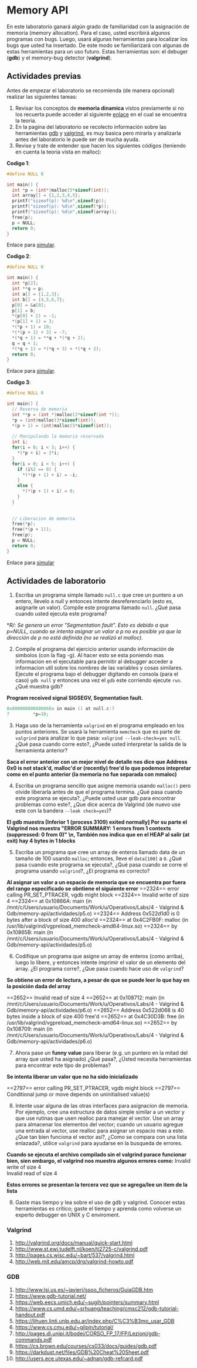 # Memory API # 

En este laboratorio ganará algún grado de familiaridad con la asignación de memoria (memory allocation). Para el caso, usted escribirá algunos programas con bugs. Luego, usará algunas herramientas para localizar los bugs que usted ha insertado. De este modo se familiarizará con algunas de estas herramientas para un uso futuro. Estas herramientas son: el debuger (**gdb**) y el memory-bug detector (**valgrind**).

## Actividades previas ##
Antes de empezar el laboratorio se recomienda (de manera opcional) realizar las siguientes tareas:
1. Revisar los conceptos de **memoria dinamica** vistos previamente si no los recuerta puede acceder al siguiente [enlace](https://github.com/dannymrock/UdeA-SO-Lab/blob/master/lab0/lab0b/parte5/memoria_dinamica.ipynb) en el cual se encuentra la teoria. 
2. En la pagina del laboratorio se recolecto información sobre las herramientas [gdb](https://github.com/dannymrock/UdeA-SO-Lab/tree/master/lab2/herramientas/gdb) y [valgrind](https://github.com/dannymrock/UdeA-SO-Lab/tree/master/lab2/herramientas/valgrind), es muy basica pero mirarla y analizarla antes del laboratorio le puede ser de mucha ayuda.
3. Revise y trate de entender que hacen los siguientes códigos (teniendo en cuenta la teoria vista en malloc):

**Codigo 1**:

```C
#define NULL 0

int main() {
  int *p = (int*)malloc(5*sizeof(int));
  int array[] = {1,2,3,4,5};
  printf("sizeof(p): %d\n",sizeof(p));
  printf("sizeof(p): %d\n",sizeof(*p));
  printf("sizeof(p): %d\n",sizeof(array));
  free(p);
  p = NULL;
  return 0;
}
```
Enlace para [simular](http://www.pythontutor.com/c.html#code=%23define%20NULL%200%0A%0Aint%20main%28%29%20%7B%0A%20%20int%20*p%20%3D%20%28int*%29malloc%285*sizeof%28int%29%29%3B%0A%20%20int%20array%5B%5D%20%3D%20%7B1,2,3,4,5%7D%3B%0A%20%20printf%28%22sizeof%28p%29%3A%20%25d%5Cn%22,sizeof%28p%29%29%3B%0A%20%20printf%28%22sizeof%28p%29%3A%20%25d%5Cn%22,sizeof%28*p%29%29%3B%0A%20%20printf%28%22sizeof%28p%29%3A%20%25d%5Cn%22,sizeof%28array%29%29%3B%0A%20%20free%28p%29%3B%0A%20%20p%20%3D%20NULL%3B%0A%20%20return%200%3B%0A%7D&curInstr=0&mode=display&origin=opt-frontend.js&py=c&rawInputLstJSON=%5B%5D).

**Codigo 2**:

```C
#define NULL 0

int main() {  
  int *p[2];
  int **q = p;
  int a[] = {1,2,3};
  int b[] = {4,5,6,7};
  p[0] = &a[0];
  p[1] = b;
  *(p[0] + 2) = -1;
  *(p[1] + 1) = 3;
  *(*p + 1) = 10;
  *(*(p + 1) + 3) = -7;
  *(*q + 1) = **q + *(*q + 2);  
  q = q + 1;
  *(*q + 1) = *(*q + 3) + *(*q + 2);  
  return 0;
}
```
Enlace para [simular](http://www.pythontutor.com/c.html#code=%23define%20NULL%200%0A%0Aint%20main%28%29%20%7B%20%20%0A%20%20int%20*p%5B2%5D%3B%0A%20%20int%20**q%20%3D%20p%3B%0A%20%20int%20a%5B%5D%20%3D%20%7B1,2,3%7D%3B%0A%20%20int%20b%5B%5D%20%3D%20%7B4,5,6,7%7D%3B%0A%20%20p%5B0%5D%20%3D%20%26a%5B0%5D%3B%0A%20%20p%5B1%5D%20%3D%20b%3B%0A%20%20*%28p%5B0%5D%20%2B%202%29%20%3D%20-1%3B%0A%20%20*%28p%5B1%5D%20%2B%201%29%20%3D%203%3B%0A%20%20*%28*p%20%2B%201%29%20%3D%2010%3B%0A%20%20*%28*%28p%20%2B%201%29%20%2B%203%29%20%3D%20-7%3B%0A%20%20*%28*q%20%2B%201%29%20%3D%20**q%20%2B%20*%28*q%20%2B%202%29%3B%20%20%0A%20%20q%20%3D%20q%20%2B%201%3B%0A%20%20*%28*q%20%2B%201%29%20%3D%20*%28*q%20%2B%203%29%20%2B%20*%28*q%20%2B%202%29%3B%20%20%0A%20%20return%200%3B%0A%7D&curInstr=0&mode=display&origin=opt-frontend.js&py=c&rawInputLstJSON=%5B%5D).

**Codigo 3**:

```C
#define NULL 0

int main() {  
  // Reserva de memoria
  int **p = (int *)malloc(2*sizeof(int *));
  *p = (int)malloc(3*sizeof(int));
  *(p + 1) = (int)malloc(5*sizeof(int));
  
  // Manipulando la memoria reservada
  int i;
  for(i = 0; i < 3; i++) {
    *(*p + i) = 2*i;
  }
  for(i = 0; i < 5; i++) {
    if (i%2 == 0) {
      *(*(p + 1) + i) = -i;
    }
    else {
      *(*(p + 1) + i) = 0;      
    }
  }
  
  
  // Liberacion de memoria
  free(*p);
  free(*(p + 1));
  free(p);
  p = NULL;
  return 0;
}
```
Enlace para [simular](http://www.pythontutor.com/c.html#code=%23define%20NULL%200%0A%0Aint%20main%28%29%20%7B%20%20%0A%20%20//%20Reserva%20de%20memoria%0A%20%20int%20**p%20%3D%20%28int%20*%29malloc%282*sizeof%28int%20*%29%29%3B%0A%20%20*p%20%3D%20%28int%29malloc%283*sizeof%28int%29%29%3B%0A%20%20*%28p%20%2B%201%29%20%3D%20%28int%29malloc%285*sizeof%28int%29%29%3B%0A%20%20%0A%20%20//%20Manipulando%20la%20memoria%20reservada%0A%20%20int%20i%3B%0A%20%20for%28i%20%3D%200%3B%20i%20%3C%203%3B%20i%2B%2B%29%20%7B%0A%20%20%20%20*%28*p%20%2B%20i%29%20%3D%202*i%3B%0A%20%20%7D%0A%20%20for%28i%20%3D%200%3B%20i%20%3C%205%3B%20i%2B%2B%29%20%7B%0A%20%20%20%20if%20%28i%252%20%3D%3D%200%29%20%7B%0A%20%20%20%20%20%20*%28*%28p%20%2B%201%29%20%2B%20i%29%20%3D%20-i%3B%0A%20%20%20%20%7D%0A%20%20%20%20else%20%7B%0A%20%20%20%20%20%20*%28*%28p%20%2B%201%29%20%2B%20i%29%20%3D%200%3B%20%20%20%20%20%20%0A%20%20%20%20%7D%0A%20%20%20%20%20%20%0A%20%20%7D%0A%20%20%0A%20%20%0A%20%20//%20Liberacion%20de%20memoria%0A%20%20free%28*p%29%3B%0A%20%20free%28*%28p%20%2B%201%29%29%3B%0A%20%20free%28p%29%3B%0A%20%20p%20%3D%20NULL%3B%0A%20%20%0A%20%20return%200%3B%0A%7D&curInstr=0&mode=display&origin=opt-frontend.js&py=c&rawInputLstJSON=%5B%5D)

## Actividades de laboratorio ##

1. Escriba un programa simple llamado ```null.c``` que cree un puntero a un entero, llevelo a null y entonces intente desreferenciarlo (esto es, asignarle un valor). Compile este programa llamado ```null```. ¿Qué pasa cuando usted ejecuta este programa?

**R/: Se genera un error "Segmentation fault". Esto es debido a que p=NULL, cuando se intenta asignar un valor a *p no es posible ya que la dirección de p no está definida (no se realizó el malloc).**

2. Compile el programa del ejercicio anterior usando información de simbolos (con la flag -g). Al hacer esto se esta poniendo mas informacion en el ejecutable para permitir al debugger acceder a informacion util sobre los nombres de las variables y cosas similares. Ejecute el programa bajo el debugger digitando en consola (para el caso) ```gdb null``` y entonces una vez el ```gdb``` este corriendo ejecute ```run```. ¿Qué muestra gdb?

**Program received signal SIGSEGV, Segmentation fault.**
```C
0x000000000800060a in main () at null.c:7
7         *p=10;
```

3. Haga uso de la herramienta ```valgrind``` en el programa empleado en los puntos anteriores. Se usará la herramienta ```memcheck``` que es parte de ```valgrind``` para analizar lo que pasa: ```valgrind --leak-check=yes null```. ¿Qué pasa cuando corre esto?, ¿Puede usted interpretar la salida de la herramienta anterior?

**Saca el error anterior con un mejor nivel de detalle nos dice que Address 0x0 is not stack'd, malloc'd or (recently) free'd lo que podemos intepretar como en el punto anterior (la memoria no fue separada con mmaloc)**

4. Escriba un programa sencillo que asigne memoria usando ```malloc()``` pero olvide liberarla antes de que el programa termina. ¿Qué pasa cuando este programa se ejecuta?, ¿Puede usted usar gdb para encontrar problemas como este?, ¿Que dice acerca de Valgrind (de nuevo use este con la bandera ```--leak check=yes```)?

**El gdb muestra [Inferior 1 (process 3109) exited normally] Por su parte el Valgrind nos muestra "ERROR SUMMARY: 1 errors from 1 contexts (suppressed: 0 from 0)" \n, También nos indica que en el HEAP al salir (at exit) hay 4 bytes in 1 blocks**

5. Escriba un programa que cree un array de enteros llamado data de un tamaño de 100 usando ```malloc```; entonces, lleve el ```data[100]``` a ```0```. ¿Qué pasa cuando este programa se ejecuta?, ¿Qué pasa cuando se corre el programa usando ```valgrind```?, ¿El programa es correcto?

**Al asignar un valor a un espacio de memoria que se encuentra por fuera del rango especificado se obntiene el siguiente error**
==2324== error calling PR_SET_PTRACER, vgdb might block
==2324== Invalid write of size 4
==2324==    at 0x10866A: main (in /mnt/c/Users/usuario/Documents/Work/u/Operativos/Labs/4 - Valgrind & Gdb/memory-api/actividades/p5.o)
==2324==  Address 0x522d1d0 is 0 bytes after a block of size 400 alloc'd
==2324==    at 0x4C2FB0F: malloc (in /usr/lib/valgrind/vgpreload_memcheck-amd64-linux.so)
==2324==    by 0x10865B: main (in /mnt/c/Users/usuario/Documents/Work/u/Operativos/Labs/4 - Valgrind & Gdb/memory-api/actividades/p5.o)

6. Codifique un programa que asigne un array de enteros (como arriba), luego lo libere, y entonces intente imprimir el valor de un elemento del array. ¿El programa corre?, ¿Que pasa cuando hace uso de ```valgrind```?

**Se obtiene un error de lectura, a pesar de que se puede leer lo que hay en la posición dada del array**

==2652== Invalid read of size 4
==2652==    at 0x108712: main (in /mnt/c/Users/usuario/Documents/Work/u/Operativos/Labs/4 - Valgrind & Gdb/memory-api/actividades/p6.o)
==2652==  Address 0x522d068 is 40 bytes inside a block of size 400 free'd
==2652==    at 0x4C30D3B: free (in /usr/lib/valgrind/vgpreload_memcheck-amd64-linux.so)
==2652==    by 0x108709: main (in /mnt/c/Users/usuario/Documents/Work/u/Operativos/Labs/4 - Valgrind & Gdb/memory-api/actividades/p6.o)

7. Ahora pase un **funny value** para liberar (e.g. un puntero en la mitad del array que usted ha asignado) ¿Qué pasa?, ¿Ústed necesita herramientas para encontrar este tipo de problemas?

**Se intenta liberar un valor que no ha sido inicializado**

==2797== error calling PR_SET_PTRACER, vgdb might block
==2797== Conditional jump or move depends on uninitialised value(s)

8. Intente usar alguna de las otras interfaces para asignacion de memoria. Por ejemplo, cree una estructura de datos simple similar a un vector y que use rutinas que usen realloc para manejar el vector. Use un array para almacenar los elementos del vector; cuando un usuario agregue una entrada al vector, use realloc para asignar un espacio mas a este. ¿Que tan bien funciona el vector asi?, ¿Como se compara con una lista enlazada?, utilice ```valgrind``` para ayudarse en la busqueda de errores.

**Cuando se ejecuta  el archivo compilado sin el valgrind parace funcionar bien, sien embargo, el valgrind nos muestra algunos errores como:**
Invalid write of size 4<br>
Invalid read of size 4<br>

**Estos errores se presentan la tercera vez que se agrega/lee un item de la lista**

9. Gaste mas tiempo y lea sobre el uso de gdb y valgrind. Conocer estas herramientas es critico; gaste el tiempo y aprenda como volverse un experto debugger en UNIX y C enviroment.


### Valgrind ###

1. http://valgrind.org/docs/manual/quick-start.html
2. http://www.st.ewi.tudelft.nl/koen/ti2725-c/valgrind.pdf
3. http://pages.cs.wisc.edu/~bart/537/valgrind.html
4. http://web.mit.edu/amcp/drg/valgrind-howto.pdf

### GDB ###

1. http://www.lsi.us.es/~javierj/ssoo_ficheros/GuiaGDB.htm
2. https://www.gdb-tutorial.net/
3. https://web.eecs.umich.edu/~sugih/pointers/summary.html
4. https://www.cs.umd.edu/~srhuang/teaching/cmsc212/gdb-tutorial-handout.pdf
5. https://lihuen.linti.unlp.edu.ar/index.php/C%C3%B3mo_usar_GDB
6. https://www.cs.cmu.edu/~gilpin/tutorial/
7. http://pages.di.unipi.it/bodei/CORSO_FP_17/FP/Lezioni/gdb-commands.pdf
8. https://cs.brown.edu/courses/cs033/docs/guides/gdb.pdf
9. https://darkdust.net/files/GDB%20Cheat%20Sheet.pdf
10. http://users.ece.utexas.edu/~adnan/gdb-refcard.pdf

